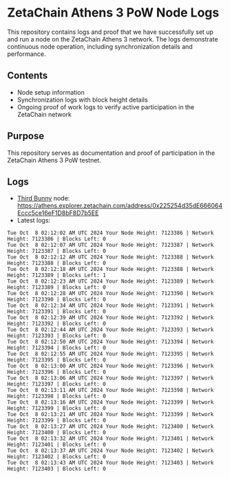 # ZetaChain Athens 3 PoW Node Logs
This repository contains logs and proof that we have successfully set up and run a node on the ZetaChain Athens 3 network. The logs demonstrate continuous node operation, including synchronization details and performance.

## Contents
- Node setup information
- Synchronization logs with block height details
- Ongoing proof of work logs to verify active participation in the ZetaChain network

## Purpose
This repository serves as documentation and proof of participation in the ZetaChain Athens 3 PoW testnet.

## Logs

- [Third Bunny](https://thirdbunny.xyz/) node: https://athens.explorer.zetachain.com/address/0x225254d35dE666064Eccc5ce16eF1D8bF8D7b5EE
- Latest logs:
```
Tue Oct  8 02:12:02 AM UTC 2024 Your Node Height: 7123386 | Network Height: 7123386 | Blocks Left: 0
Tue Oct  8 02:12:07 AM UTC 2024 Your Node Height: 7123387 | Network Height: 7123387 | Blocks Left: 0
Tue Oct  8 02:12:12 AM UTC 2024 Your Node Height: 7123388 | Network Height: 7123388 | Blocks Left: 0
Tue Oct  8 02:12:18 AM UTC 2024 Your Node Height: 7123388 | Network Height: 7123389 | Blocks Left: 1
Tue Oct  8 02:12:23 AM UTC 2024 Your Node Height: 7123389 | Network Height: 7123389 | Blocks Left: 0
Tue Oct  8 02:12:28 AM UTC 2024 Your Node Height: 7123390 | Network Height: 7123390 | Blocks Left: 0
Tue Oct  8 02:12:34 AM UTC 2024 Your Node Height: 7123391 | Network Height: 7123391 | Blocks Left: 0
Tue Oct  8 02:12:39 AM UTC 2024 Your Node Height: 7123392 | Network Height: 7123392 | Blocks Left: 0
Tue Oct  8 02:12:44 AM UTC 2024 Your Node Height: 7123393 | Network Height: 7123393 | Blocks Left: 0
Tue Oct  8 02:12:50 AM UTC 2024 Your Node Height: 7123394 | Network Height: 7123394 | Blocks Left: 0
Tue Oct  8 02:12:55 AM UTC 2024 Your Node Height: 7123395 | Network Height: 7123395 | Blocks Left: 0
Tue Oct  8 02:13:00 AM UTC 2024 Your Node Height: 7123396 | Network Height: 7123396 | Blocks Left: 0
Tue Oct  8 02:13:06 AM UTC 2024 Your Node Height: 7123397 | Network Height: 7123397 | Blocks Left: 0
Tue Oct  8 02:13:11 AM UTC 2024 Your Node Height: 7123398 | Network Height: 7123398 | Blocks Left: 0
Tue Oct  8 02:13:16 AM UTC 2024 Your Node Height: 7123399 | Network Height: 7123399 | Blocks Left: 0
Tue Oct  8 02:13:21 AM UTC 2024 Your Node Height: 7123399 | Network Height: 7123399 | Blocks Left: 0
Tue Oct  8 02:13:27 AM UTC 2024 Your Node Height: 7123400 | Network Height: 7123400 | Blocks Left: 0
Tue Oct  8 02:13:32 AM UTC 2024 Your Node Height: 7123401 | Network Height: 7123401 | Blocks Left: 0
Tue Oct  8 02:13:37 AM UTC 2024 Your Node Height: 7123402 | Network Height: 7123402 | Blocks Left: 0
Tue Oct  8 02:13:43 AM UTC 2024 Your Node Height: 7123403 | Network Height: 7123403 | Blocks Left: 0
```
